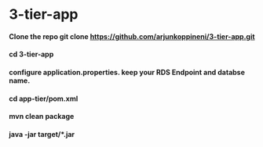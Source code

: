 # 3-tier-app

#### Clone the repo git clone https://github.com/arjunkoppineni/3-tier-app.git
#### cd 3-tier-app
#### configure application.properties. keep your RDS Endpoint and databse name.
#### cd app-tier/pom.xml
####  mvn clean package
#### java -jar target/*.jar
